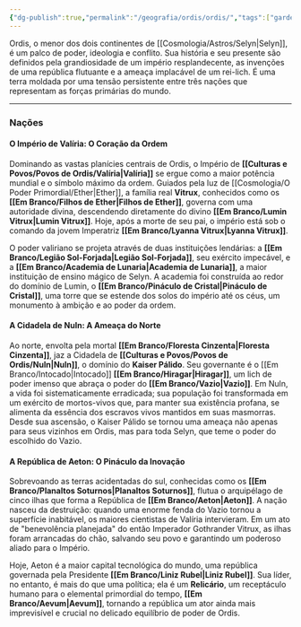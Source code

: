 ```yaml
---
{"dg-publish":true,"permalink":"/geografia/ordis/ordis/","tags":["gardenEntry"]}
---
```


Ordis, o menor dos dois continentes de [[Cosmologia/Astros/Selyn\|Selyn]], é um palco de poder, ideologia e conflito. Sua história e seu presente são definidos pela grandiosidade de um império resplandecente, as invenções de uma república flutuante e a ameaça implacável de um rei-lich. É uma terra moldada por uma tensão persistente entre três nações que representam as forças primárias do mundo.

---
### **Nações**
#### **O Império de Valíria: O Coração da Ordem**

Dominando as vastas planícies centrais de Ordis, o Império de **[[Culturas e Povos/Povos de Ordis/Valíria\|Valíria]]** se ergue como a maior potência mundial e o símbolo máximo da ordem. Guiados pela luz de [[Cosmologia/O Poder Primordial/Ether\|Ether]], a família real **Vitrux**, conhecidos como os **[[Em Branco/Filhos de Ether\|Filhos de Ether]]**, governa com uma autoridade divina, descendendo diretamente do divino **[[Em Branco/Lumin Vitrux\|Lumin Vitrux]]**. Hoje, após a morte de seu pai, o império está sob o comando da jovem Imperatriz **[[Em Branco/Lyanna Vitrux\|Lyanna Vitrux]]**.

O poder valiriano se projeta através de duas instituições lendárias: a **[[Em Branco/Legião Sol-Forjada\|Legião Sol-Forjada]]**, seu exército impecável, e a **[[Em Branco/Academia de Lunaria\|Academia de Lunaria]]**, a maior instituição de ensino mágico de Selyn. A academia foi construída ao redor do domínio de Lumin, o **[[Em Branco/Pináculo de Cristal\|Pináculo de Cristal]]**, uma torre que se estende dos solos do império até os céus, um monumento à ambição e ao poder da ordem.

#### **A Cidadela de Nuln: A Ameaça do Norte**

Ao norte, envolta pela mortal **[[Em Branco/Floresta Cinzenta\|Floresta Cinzenta]]**, jaz a Cidadela de **[[Culturas e Povos/Povos de Ordis/Nuln\|Nuln]]**, o domínio do **Kaiser Pálido**. Seu governante é o [[Em Branco/Intocado\|Intocado]] **[[Em Branco/Hiragar\|Hiragar]]**, um lich de poder imenso que abraça o poder do **[[Em Branco/Vazio\|Vazio]]**. Em Nuln, a vida foi sistematicamente erradicada; sua população foi transformada em um exército de mortos-vivos que, para manter sua existência profana, se alimenta da essência dos escravos vivos mantidos em suas masmorras. Desde sua ascensão, o Kaiser Pálido se tornou uma ameaça não apenas para seus vizinhos em Ordis, mas para toda Selyn, que teme o poder do escolhido do Vazio.

#### **A República de Aeton: O Pináculo da Inovação**

Sobrevoando as terras acidentadas do sul, conhecidas como os **[[Em Branco/Planaltos Soturnos\|Planaltos Soturnos]]**, flutua o arquipélago de cinco ilhas que forma a República de **[[Em Branco/Aeton\|Aeton]]**. A nação nasceu da destruição: quando uma enorme fenda do Vazio tornou a superfície inabitável, os maiores cientistas de Valíria intervieram. Em um ato de "benevolência planejada" do então Imperador Gothrander Vitrux, as ilhas foram arrancadas do chão, salvando seu povo e garantindo um poderoso aliado para o Império.

Hoje, Aeton é a maior capital tecnológica do mundo, uma república governada pela Presidente **[[Em Branco/Liniz Rubel\|Liniz Rubel]]**. Sua líder, no entanto, é mais do que uma política; ela é um **Relicário**, um receptáculo humano para o elemental primordial do tempo, **[[Em Branco/Aevum\|Aevum]]**, tornando a república um ator ainda mais imprevisível e crucial no delicado equilíbrio de poder de Ordis.